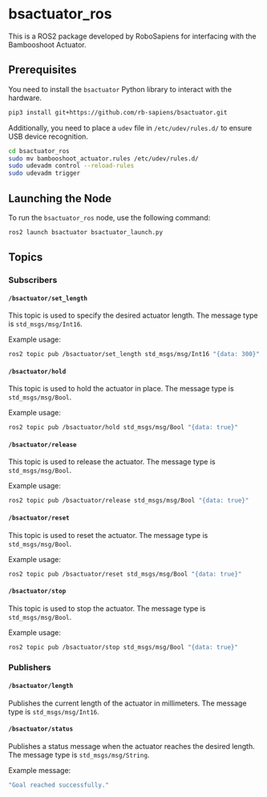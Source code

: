 # bsactuator_ros

This is a ROS2 package developed by RoboSapiens for interfacing with the Bambooshoot Actuator.

## Prerequisites

You need to install the `bsactuator` Python library to interact with the hardware.

```bash
pip3 install git+https://github.com/rb-sapiens/bsactuator.git
```

Additionally, you need to place a `udev` file in `/etc/udev/rules.d/` to ensure USB device recognition.

```bash
cd bsactuator_ros
sudo mv bambooshoot_actuator.rules /etc/udev/rules.d/
sudo udevadm control --reload-rules
sudo udevadm trigger
```

## Launching the Node

To run the `bsactuator_ros` node, use the following command:

```bash
ros2 launch bsactuator bsactuator_launch.py
```

## Topics

### Subscribers

#### `/bsactuator/set_length`

This topic is used to specify the desired actuator length. The message type is `std_msgs/msg/Int16`.

Example usage:

```bash
ros2 topic pub /bsactuator/set_length std_msgs/msg/Int16 "{data: 300}"
```

#### `/bsactuator/hold`

This topic is used to hold the actuator in place. The message type is `std_msgs/msg/Bool`.

Example usage:

```bash
ros2 topic pub /bsactuator/hold std_msgs/msg/Bool "{data: true}"
```

#### `/bsactuator/release`

This topic is used to release the actuator. The message type is `std_msgs/msg/Bool`.

Example usage:

```bash
ros2 topic pub /bsactuator/release std_msgs/msg/Bool "{data: true}"
```

#### `/bsactuator/reset`

This topic is used to reset the actuator. The message type is `std_msgs/msg/Bool`.

Example usage:

```bash
ros2 topic pub /bsactuator/reset std_msgs/msg/Bool "{data: true}"
```

#### `/bsactuator/stop`

This topic is used to stop the actuator. The message type is `std_msgs/msg/Bool`.

Example usage:

```bash
ros2 topic pub /bsactuator/stop std_msgs/msg/Bool "{data: true}"
```

### Publishers

#### `/bsactuator/length`

Publishes the current length of the actuator in millimeters. The message type is `std_msgs/msg/Int16`.

#### `/bsactuator/status`

Publishes a status message when the actuator reaches the desired length. The message type is `std_msgs/msg/String`.

Example message:

```bash
"Goal reached successfully."
```
